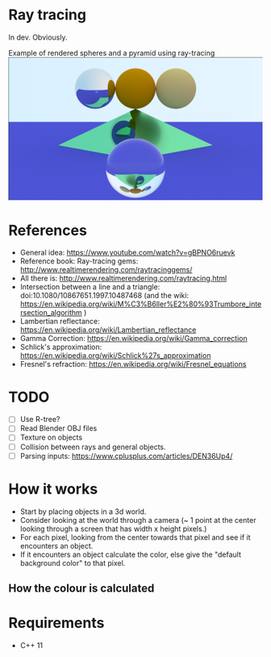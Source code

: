 # Ray tracing
In dev. Obviously.

Example of rendered spheres and a pyramid using ray-tracing
![](rendered/Image.png)

# References
* General idea: https://www.youtube.com/watch?v=gBPNO6ruevk
* Reference book: Ray-tracing gems: http://www.realtimerendering.com/raytracinggems/
* All there is: http://www.realtimerendering.com/raytracing.html
* Intersection between a line and a triangle: doi:10.1080/10867651.1997.10487468
    (and the wiki: https://en.wikipedia.org/wiki/M%C3%B6ller%E2%80%93Trumbore_intersection_algorithm )
* Lambertian reflectance: https://en.wikipedia.org/wiki/Lambertian_reflectance
* Gamma Correction: https://en.wikipedia.org/wiki/Gamma_correction
* Schlick's approximation: https://en.wikipedia.org/wiki/Schlick%27s_approximation
* Fresnel's refraction: https://en.wikipedia.org/wiki/Fresnel_equations

# TODO
- [ ] Use R-tree?
- [ ] Read Blender OBJ files
- [ ] Texture on objects
- [ ] Collision between rays and general objects.
- [ ] Parsing inputs: https://www.cplusplus.com/articles/DEN36Up4/

# How it works

* Start by placing objects in a 3d world.
* Consider looking at the world through a camera (~ 1 point at the center
  looking through a screen that has width x height pixels.)
* For each pixel, looking from the center towards that pixel and see if it
  encounters an object.
* If it encounters an object calculate the color, else give the "default
  background color" to that pixel.

## How the colour is calculated

# Requirements
* C++ 11
